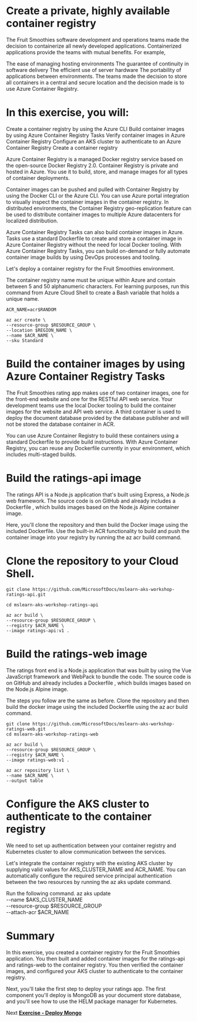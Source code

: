 # Create a private, highly available container registry

The Fruit Smoothies software development and operations teams made the decision to containerize all newly developed applications. Containerized applications provide the teams with mutual benefits. For example,

The ease of managing hosting environments
The guarantee of continuity in software delivery
The efficient use of server hardware
The portability of applications between environments.
The teams made the decision to store all containers in a central and secure location and the decision made is to use Azure Container Registry.

# In this exercise, you will:

Create a container registry by using the Azure CLI
Build container images by using Azure Container Registry Tasks
Verify container images in Azure Container Registry
Configure an AKS cluster to authenticate to an Azure Container Registry
Create a container registry

Azure Container Registry is a managed Docker registry service based on the open-source Docker Registry 2.0. Container Registry is private and hosted in Azure. You use it to build, store, and manage images for all types of container deployments.

Container images can be pushed and pulled with Container Registry by using the Docker CLI or the Azure CLI. You can use Azure portal integration to visually inspect the container images in the container registry. In distributed environments, the Container Registry geo-replication feature can be used to distribute container images to multiple Azure datacenters for localized distribution.

Azure Container Registry Tasks can also build container images in Azure. Tasks use a standard Dockerfile to create and store a container image in Azure Container Registry without the need for local Docker tooling. With Azure Container Registry Tasks, you can build on-demand or fully automate container image builds by using DevOps processes and tooling.

Let's deploy a container registry for the Fruit Smoothies environment.

  The container registry name must be unique within Azure and contain between 5 and 50 alphanumeric characters. For learning purposes, run this command from Azure Cloud Shell to create a Bash variable that holds a unique name.

    ACR_NAME=acr$RANDOM
    
    az acr create \
    --resource-group $RESOURCE_GROUP \
    --location $REGION_NAME \
    --name $ACR_NAME \
    --sku Standard
    
    
# Build the container images by using Azure Container Registry Tasks
The Fruit Smoothies rating app makes use of two container images, one for the front-end website and one for the RESTful API web service. Your development teams use the local Docker tooling to build the container images for the website and API web service. A third container is used to deploy the document database provided by the database publisher and will not be stored the database container in ACR.

You can use Azure Container Registry to build these containers using a standard Dockerfile to provide build instructions. With Azure Container Registry, you can reuse any Dockerfile currently in your environment, which includes multi-staged builds.

# Build the ratings-api image
The ratings API is a Node.js application that's built using Express, a Node.js web framework. The source code  is on GitHub and already includes a Dockerfile , which builds images based on the Node.js Alpine container image.

Here, you'll clone the repository and then build the Docker image using the included Dockerfile. Use the built-in ACR functionality to build and push the container image into your registry by running the az acr build command.


# Clone the repository to your Cloud Shell.
    git clone https://github.com/MicrosoftDocs/mslearn-aks-workshop-ratings-api.git
    
    cd mslearn-aks-workshop-ratings-api
    
    az acr build \
    --resource-group $RESOURCE_GROUP \
    --registry $ACR_NAME \
    --image ratings-api:v1 .
    
    
# Build the ratings-web image
The ratings front end is a Node.js application that was built by using the Vue JavaScript framework and WebPack to bundle the code. The source code  is on GitHub and already includes a Dockerfile , which builds images based on the Node.js Alpine image.

The steps you follow are the same as before. Clone the repository and then build the docker image using the included Dockerfile using the az acr build command.


    git clone https://github.com/MicrosoftDocs/mslearn-aks-workshop-ratings-web.git
    cd mslearn-aks-workshop-ratings-web
    
    az acr build \
    --resource-group $RESOURCE_GROUP \
    --registry $ACR_NAME \
    --image ratings-web:v1 .
    
    az acr repository list \
    --name $ACR_NAME \
    --output table
    


# Configure the AKS cluster to authenticate to the container registry
We need to set up authentication between your container registry and Kubernetes cluster to allow communication between the services.

Let's integrate the container registry with the existing AKS cluster by supplying valid values for AKS_CLUSTER_NAME and ACR_NAME. You can automatically configure the required service principal authentication between the two resources by running the az aks update command.

Run the following command.
    az aks update \
        --name $AKS_CLUSTER_NAME \
        --resource-group $RESOURCE_GROUP \
        --attach-acr $ACR_NAME
        
# Summary
In this exercise, you created a container registry for the Fruit Smoothies application. You then built and added container images for the ratings-api and ratings-web to the container registry. You then verified the container images, and configured your AKS cluster to authenticate to the container registry.

Next, you'll take the first step to deploy your ratings app. The first component you'll deploy is MongoDB as your document store database, and you'll see how to use the HELM package manager for Kubernetes.

Next **[Exercise - Deploy Mongo ](https://github.com/archanamehta/AKSWorkshop/blob/master/DeployMongo.md)** 

    





